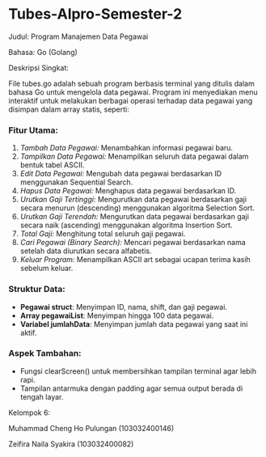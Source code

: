# Tubes-Alpro-Semester-2
Judul: Program Manajemen Data Pegawai

Bahasa: Go (Golang)

Deskripsi Singkat:

File tubes.go adalah sebuah program berbasis terminal yang ditulis dalam bahasa Go untuk mengelola data pegawai. Program ini menyediakan menu interaktif untuk melakukan berbagai operasi terhadap data pegawai yang disimpan dalam array statis, seperti:

### Fitur Utama:

1. *Tambah Data Pegawai:* Menambahkan informasi pegawai baru.
2. *Tampilkan Data Pegawai:* Menampilkan seluruh data pegawai dalam bentuk tabel ASCII.
3. *Edit Data Pegawai:* Mengubah data pegawai berdasarkan ID menggunakan Sequential Search.
4. *Hapus Data Pegawai:* Menghapus data pegawai berdasarkan ID.
5. *Urutkan Gaji Tertinggi:* Mengurutkan data pegawai berdasarkan gaji secara menurun (descending) menggunakan algoritma Selection Sort.
6. *Urutkan Gaji Terendah:* Mengurutkan data pegawai berdasarkan gaji secara naik (ascending) menggunakan algoritma Insertion Sort.
7. *Total Gaji:* Menghitung total seluruh gaji pegawai.
8. *Cari Pegawai (Binary Search):* Mencari pegawai berdasarkan nama setelah data diurutkan secara alfabetis.
9. *Keluar Program:* Menampilkan ASCII art sebagai ucapan terima kasih sebelum keluar.

### Struktur Data:

* **Pegawai struct**: Menyimpan ID, nama, shift, dan gaji pegawai.
* **Array pegawaiList**: Menyimpan hingga 100 data pegawai.
* **Variabel jumlahData**: Menyimpan jumlah data pegawai yang saat ini aktif.

### Aspek Tambahan:

* Fungsi clearScreen() untuk membersihkan tampilan terminal agar lebih rapi.
* Tampilan antarmuka dengan padding agar semua output berada di tengah layar.

Kelompok 6:

Muhammad Cheng Ho Pulungan (103032400146)

Zeifira Naila Syakira (103032400082)
